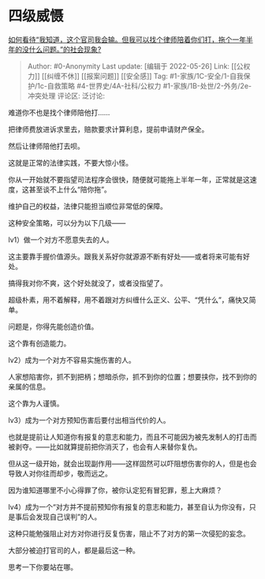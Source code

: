 # 四级威慑
[如何看待“我知道，这个官司我会输。但我可以找个律师陪着你们打，拖个一年半年的没什么问题。”的社会现象?](https://www.zhihu.com/question/533762700/answer/2502664615)

> Author: #0-Anonymity
> Last update: [编辑于 2022-05-26]
> Link: [[公权力]] [[纠缠不休]] [[报案问题]] [[安全感]]
> Tag: #1-家族/1C-安全/1-自我保护/1c-自救策略 #4-世界史/4A-社科/公权力 #1-家族/1B-处世/2-外务/2e-冲突处理
> 评论区:
> 泛讨论:

难道你不也是找个律师陪他打……

把律师费放进诉求里去，赔款要求计算利息，提前申请财产保全。

然后让律师陪他打去呗。

这就是正常的法律实践，不要大惊小怪。

你从一开始就不要指望司法程序会很快，随便就可能拖上半年一年，正常就是这速度，这甚至谈不上什么“陪你拖”。

维护自己的权益，法律只能担当顺位非常低的保障。

这种安全策略，可以分为以下几级——

lv1）做一个对方不愿意失去的人。

这主要靠手握价值源头。跟我关系好你就源源不断有好处——或者将来可能有好处。

搞得我对你不爽，这个好处就没了，或者没指望了。

超级朴素，用不着解释，用不着跟对方纠缠什么正义、公平、“凭什么”，痛快又简单。

问题是，你得先能创造价值。

这个靠有创造能力。

lv2）成为一个对方不容易实施伤害的人。

人家想陷害你，抓不到把柄；想暗杀你，抓不到你的位置；想要挟你，找不到你的亲属的信息。

这个靠为人谨慎。

lv3）成为一个对方预知伤害后要付出相当代价的人。

也就是提前让人知道你有报复的意志和能力，而且不可能因为被先发制人的打击而被剥夺。——比如就算提前把你消灭了，也会有人来替你复仇。

但从这一级开始，就会出现副作用——这样固然可以吓阻想伤害你的人，但是也会导致人对你往而却步，敬而远之。

因为谁知道哪里不小心得罪了你，被你认定犯有冒犯罪，惹上大麻烦？

lv4）成为一个“对方并不提前预知你有报复的意志和能力，甚至自认为你没有，只是事后会发现自己误判”的人。

这种只能勉强阻止对方对你进行反复伤害，阻止不了对方的第一次侵犯的妄念。

大部分被迫打官司的人，都是最后这一种。

思考一下你要站在哪。
